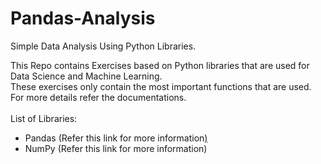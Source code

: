 # Pandas-Analysis
Simple Data Analysis Using Python Libraries.

This Repo contains Exercises based on Python libraries that are used for Data Science and Machine Learning.<br>
These exercises only contain the most important functions that are used. For more details refer the documentations.<br>
<br>
List of Libraries:<br>
<ul>
	<li>Pandas (Refer this link for more information<a href="https://pandas.pydata.org/docs/">)</a></li>
	<li>NumPy (Refer this link for more information<a href="https://numpy.org/devdocs/user/index.html"></a>)</li>
</ul>